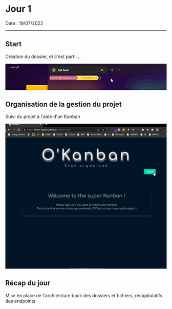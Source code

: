 # Jour 1

Date : 19/07/2022
___

## Start

Création du dossier, et c'est parti ...

![start](../../../Images/start.gif)

## Organisation de la gestion du projet

Suivi du projet à l'aide d'un Kanban

![kanban](../../../Images/kanban.gif)

## Récap du jour

Mise en place de l'architecture back des dossiers et fichiers, récapitulatifs des endpoints